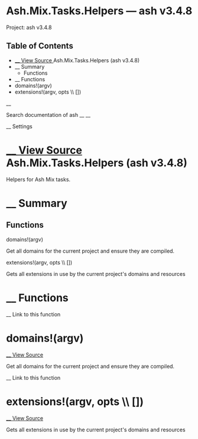 # Ash.Mix.Tasks.Helpers — ash v3.4.8

Project: ash v3.4.8

## Table of Contents

- [ __ View Source ](external_link) Ash.Mix.Tasks.Helpers (ash v3.4.8)
- __ Summary
  - Functions
- __ Functions
- domains!(argv)
- extensions!(argv, opts \\\ [])

__

Search documentation of ash __ __

__ Settings

#  [ __ View Source ](external_link) Ash.Mix.Tasks.Helpers (ash v3.4.8)

Helpers for Ash Mix tasks.

#  __ Summary

##  Functions

domains!(argv)

Get all domains for the current project and ensure they are compiled.

extensions!(argv, opts \\\ [])

Gets all extensions in use by the current project's domains and resources

#  __ Functions

__ Link to this function

# domains!(argv)

[ __ View Source ](external_link)

Get all domains for the current project and ensure they are compiled.

__ Link to this function

# extensions!(argv, opts \\\ [])

[ __ View Source ](external_link)

Gets all extensions in use by the current project's domains and resources
